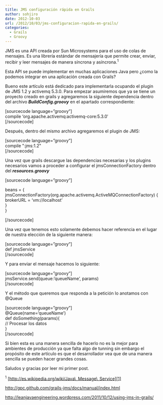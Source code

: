 ```yaml
---
title: JMS configuración rápida en Grails
author: sohjiro
date: 2012-10-03
url: /2012/10/03/jms-configuracion-rapida-en-grails/
categories:
  - Grails
  - Groovy
---
```

JMS es una API creada por Sun Microsystems para el uso de colas de mensajes. Es una librería estándar de mensajería que permite crear, enviar, recibir y leer mensajes de manera síncrona y asíncrona.<sup>1</sup>

Esta API se puede implementar en muchas aplicaciones Java pero ¿como la podemos integrar en una aplicación creada con Grails?

Bueno este artículo está dedicado para implementarla ocupando el plugin de JMS 1.2 y activemq 5.3.0. Para empezar asumiremos que ya se tiene un proyecto creado en grails y agregaremos la siguiente dependencia dentro del archivo ***BuildConfig.groovy*** en el apartado correspondiente:

[sourcecode language=&#8221;groovy&#8221;]  
compile &#8216;org.apache.activemq:activemq-core:5.3.0&#8242;  
[/sourcecode]

Después, dentro del mismo archivo agregaremos el plugin de JMS:

[sourcecode language=&#8221;groovy&#8221;]  
compile ":jms:1.2"  
[/sourcecode]

<p style="text-align: left;">
  <strong></strong> Una vez que grails descargue las dependencias necesarias y los plugins necesarios vamos a proceder a configurar el jmsConnectionFactory dentro del <strong><em>resources.groovy</em></strong>
</p>

[sourcecode language=&#8221;groovy&#8221;]

beans = {  
jmsConnectionFactory(org.apache.activemq.ActiveMQConnectionFactory) {  
brokerURL = &#8216;vm://localhost&#8217;  
}  
}

[/sourcecode]

Una vez que tenemos esto solamente debemos hacer referencia en el lugar de nuestra elección de la siguiente manera:

[sourcecode language=&#8221;groovy&#8221;]  
def jmsService  
[/sourcecode]

Y para enviar el mensaje hacemos lo siguiente:

[sourcecode language=&#8221;groovy&#8221;]  
jmsService.send(queue:&#8217;queueName&#8217;, params)  
[/sourcecode]

Y el método que queremos que responda a la petición lo anotamos con @Queue

[sourcecode language=&#8221;groovy&#8221;]  
@Queue(name=&#8217;queueName&#8217;)  
def doSomething(params){  
// Procesar los datos  
}  
[/sourcecode]

Si bien esta es una manera sencilla de hacerlo no es la mejor para ambientes de producción ya que falta algo de tunning sin embargo el propósito de este artículo es que el desarrollador vea que de una manera sencilla se pueden hacer grandes cosas.

Saludos y gracias por leer mi primer post.

<sup>1</sup> [http://es.wikipedia.org/wiki/Java\_Message\_Service][1]

<http://gpc.github.com/grails-jms/docs/manual/index.html>

<http://leanjavaengineering.wordpress.com/2011/10/12/using-jms-in-grails/>

 [1]: http://es.wikipedia.org/wiki/Java_Message_Service